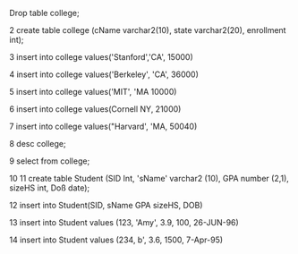 Drop table college;

2 create table college (cName varchar2(10), state varchar2(20), enrollment int);

3 insert into college values('Stanford','CA', 15000)

4 insert into college values('Berkeley', 'CA', 36000)

5 insert into college values('MIT', 'MA 10000)

6 insert into college values(Cornell NY, 21000)

7 insert into college values("Harvard', 'MA, 50040)

8 desc college;

9 select from college;

10 11 create table Student (SID Int, 'sName' varchar2 (10), GPA number (2,1), sizeHS int, Doß date);

12 insert into Student(SID, sName GPA sizeHS, DOB)

13 insert into Student values (123, 'Amy', 3.9, 100, 26-JUN-96)

14 insert into Student values (234, b', 3.6, 1500, 7-Apr-95)
